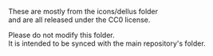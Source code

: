 These are mostly from the icons/dellus folder  
and are all released under the CC0 license.

Please do not modify this folder.  
It is intended to be synced with the main repository's folder.
